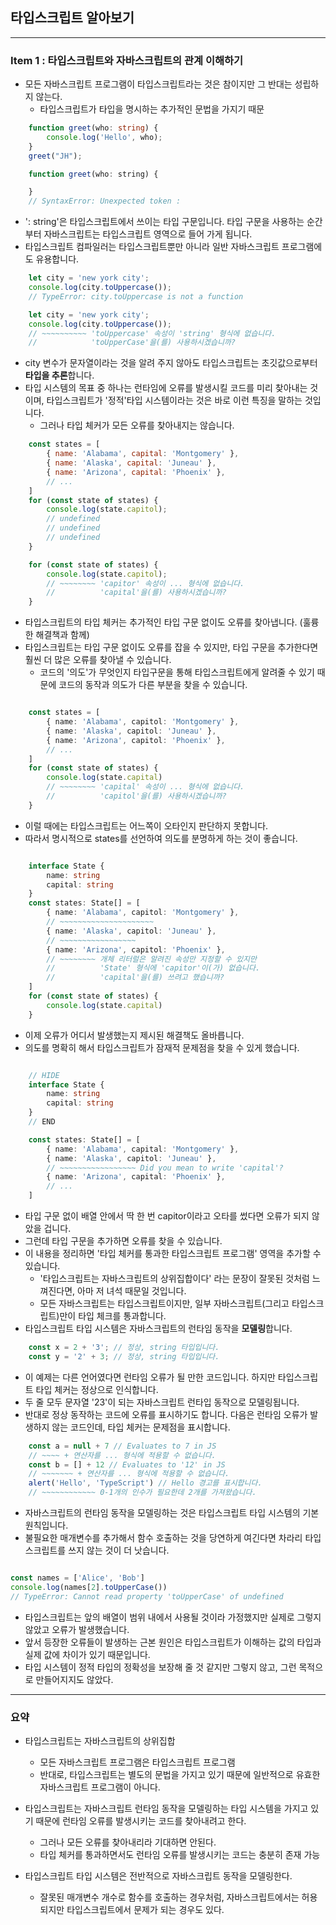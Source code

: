 ## 타입스크립트 알아보기

---

### Item 1 : 타입스크립트와 자바스크립트의 관계 이해하기

- 모든 자바스크립트 프로그램이 타입스크립트라는 것은 참이지만 그 반대는 성립하지 않는다.
  - 타입스크립트가 타입을 명시하는 추가적인 문법을 가지기 때문

```Typescript
    function greet(who: string) {
        console.log('Hello', who);
    }
    greet("JH");

```

```Javascript
    function greet(who: string) {

    }
    // SyntaxError: Unexpected token :
```

- ': string'은 타입스크립트에서 쓰이는 타입 구문입니다. 타입 구문을 사용하는 순간부터 자바스크립트는 타입스크립트 영역으로 들어 가게 됩니다.
- 타입스크립트 컴파일러는 타입스크립트뿐만 아니라 일반 자바스크립트 프로그램에도 유용합니다.

```Javascript
    let city = 'new york city';
    console.log(city.toUppercase());
    // TypeError: city.toUppercase is not a function
```

```Typescript
    let city = 'new york city';
    console.log(city.toUppercase());
    // ~~~~~~~~~~ 'toUppercase' 속성이 'string' 형식에 없습니다.
    //            'toUpperCase'을(를) 사용하시겠습니까?
```

- city 변수가 문자열이라는 것을 알려 주지 않아도 타입스크립트는 초깃값으로부터 **타입을 추론**합니다.
- 타입 시스템의 목표 중 하나는 런타임에 오류를 발생시킬 코드를 미리 찾아내는 것이며, 타입스크립트가 '정적'타입 시스템이라는 것은 바로 이런 특징을 말하는 것입니다.
  - 그러나 타입 체커가 모든 오류를 찾아내지는 않습니다.

```Javascript
    const states = [
        { name: 'Alabama', capital: 'Montgomery' },
        { name: 'Alaska', capital: 'Juneau' },
        { name: 'Arizona', capital: 'Phoenix' },
        // ...
    ]
    for (const state of states) {
        console.log(state.capitol);
        // undefined
        // undefined
        // undefined
    }
```

```Typescript
    for (const state of states) {
        console.log(state.capitol);
        // ~~~~~~~~ 'capitor' 속성이 ... 형식에 없습니다.
        //          'capital'을(를) 사용하시겠습니까?
    }
```

- 타입스크립트의 타입 체커는 추가적인 타입 구문 없이도 오류를 찾아냅니다. (훌륭한 해결책과 함께)
- 타입스크립트는 타입 구문 없이도 오류를 잡을 수 있지만, 타입 구문을 추가한다면 훨씬 더 많은 오류를 찾아낼 수 있습니다.
  - 코드의 '의도'가 무엇인지 타입구문을 통해 타입스크립트에게 알려줄 수 있기 때문에 코드의 동작과 의도가 다른 부분을 찾을 수 있습니다.

```Typescript

    const states = [
        { name: 'Alabama', capitol: 'Montgomery' },
        { name: 'Alaska', capitol: 'Juneau' },
        { name: 'Arizona', capitol: 'Phoenix' },
        // ...
    ]
    for (const state of states) {
        console.log(state.capital)
        // ~~~~~~~~ 'capital' 속성이 ... 형식에 없습니다.
        //          'capitol'을(를) 사용하시겠습니까?
    }

```

- 이럴 때에는 타입스크립트는 어느쪽이 오타인지 판단하지 못합니다.
- 따라서 명시적으로 states를 선언하여 의도를 분명하게 하는 것이 좋습니다.

```Typescript

    interface State {
        name: string
        capital: string
    }
    const states: State[] = [
        { name: 'Alabama', capitol: 'Montgomery' },
        // ~~~~~~~~~~~~~~~~~~~~~
        { name: 'Alaska', capitol: 'Juneau' },
        // ~~~~~~~~~~~~~~~~~
        { name: 'Arizona', capitol: 'Phoenix' },
        // ~~~~~~~~ 개체 리터럴은 알려진 속성만 지정할 수 있지만
        //          'State' 형식에 'capitor'이(가) 없습니다.
        //          'capital'을(를) 쓰려고 했습니까?
    ]
    for (const state of states) {
        console.log(state.capital)
    }

```

- 이제 오류가 어디서 발생했는지 제시된 해결책도 올바릅니다.
- 의도를 명확히 해서 타입스크립트가 잠재적 문제점을 찾을 수 있게 했습니다.

```Typescript

    // HIDE
    interface State {
        name: string
        capital: string
    }
    // END

    const states: State[] = [
        { name: 'Alabama', capital: 'Montgomery' },
        { name: 'Alaska', capitol: 'Juneau' },
        // ~~~~~~~~~~~~~~~~~ Did you mean to write 'capital'?
        { name: 'Arizona', capital: 'Phoenix' },
        // ...
    ]

```

- 타입 구문 없이 배열 안에서 딱 한 번 capitor이라고 오타를 썼다면 오류가 되지 않았을 겁니다.
- 그런데 타입 구문을 추가하면 오류를 찾을 수 있습니다.
- 이 내용을 정리하면 '타입 체커를 통과한 타입스크립트 프로그램' 영역을 추가할 수 있습니다.
  - '타입스크립트는 자바스크립트의 상위집합이다' 라는 문장이 잘못된 것처럼 느껴진다면, 아마 저 녀석 때문일 것입니다.
  - 모든 자바스크립트는 타입스크립트이지만, 일부 자바스크립트(그리고 타입스크립트)만이 타입 체크를 통과합니다.
- 타입스크립트 타입 시스템은 자바스크립트의 런타임 동작을 **모델링**합니다.

```Typescript
    const x = 2 + '3'; // 정상, string 타입입니다.
    const y = '2' + 3; // 정상, string 타입입니다.
```

- 이 예제는 다른 언어였다면 런타임 오류가 될 만한 코드입니다. 하지만 타입스크립트 타입 체커는 정상으로 인식합니다.
- 두 줄 모두 문자열 '23'이 되는 자바스크립트 런타입 동작으로 모델링됩니다.
- 반대로 정상 동작하는 코드에 오류를 표시하기도 합니다. 다음은 런타임 오류가 발생하지 않는 코드인데, 타입 체커는 문제점을 표시합니다.

```Typescript
    const a = null + 7 // Evaluates to 7 in JS
    // ~~~~ + 연산자를 ... 형식에 적용할 수 없습니다.
    const b = [] + 12 // Evaluates to '12' in JS
    // ~~~~~~~ + 연산자를 ... 형식에 적용할 수 없습니다.
    alert('Hello', 'TypeScript') // Hello 경고를 표시합니다.
    // ~~~~~~~~~~~~ 0-1개의 인수가 필요한데 2개를 가져왔습니다.
```

- 자바스크립트의 런타임 동작을 모델링하는 것은 타입스크립트 타입 시스템의 기본 원칙입니다.
- 불필요한 매개변수를 추가해서 함수 호출하는 것을 당연하게 여긴다면 차라리 타입스크립트를 쓰지 않는 것이 더 낫습니다.

```Typescript

const names = ['Alice', 'Bob']
console.log(names[2].toUpperCase())
// TypeError: Cannot read property 'toUpperCase' of undefined
```

- 타입스크립트는 앞의 배열이 범위 내에서 사용될 것이라 가정했지만 실제로 그렇지 않았고 오류가 발생했습니다.
- 앞서 등장한 오류들이 발생하는 근본 원인은 타입스크립트가 이해하는 값의 타입과 실제 값에 차이가 있기 때문입니다.
- 타입 시스템이 정적 타입의 정확성을 보장해 줄 것 같지만 그렇지 않고, 그런 목적으로 만들어지지도 않았다.

---

### 요약

- 타입스크립트는 자바스크립트의 상위집합

  - 모든 자바스크립트 프로그램은 타입스크립트 프로그램
  - 반대로, 타입스크립트는 별도의 문법을 가지고 있기 때문에 일반적으로 유효한 자바스크립트 프로그램이 아니다.

- 타입스크립트는 자바스크립트 런타임 동작을 모델링하는 타입 시스템을 가지고 있기 때문에 런타임 오류를 발생시키는 코드를 찾아내려고 한다.

  - 그러나 모든 오류를 찾아내리라 기대하면 안된다.
  - 타입 체커를 통과하면서도 런타임 오류를 발생시키는 코드는 충분히 존재 가능

- 타입스크립트 타입 시스템은 전반적으로 자바스크립트 동작을 모델링한다.
  - 잘못된 매개변수 개수로 함수를 호출하는 경우처럼, 자바스크립트에서는 허용되지만 타입스크립트에서 문제가 되는 경우도 있다.
